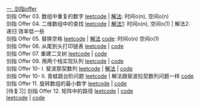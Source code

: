 [一. 剑指offer](https://leetcode-cn.com/problem-list/xb9nqhhg/)  
剑指 Offer 03. 数组中重复的数字 [leetcode](https://leetcode-cn.com/problems/shu-zu-zhong-zhong-fu-de-shu-zi-lcof/) | [解法](https://github.com/apollo007fd/cpp_programmer_notes/blob/main/leetcode/jianzhi_offer_03_repeated_number_on_array.cpp): 时间o(n), 空间o(n)  
剑指 Offer 04. 二维数组中的查找 [leetcode](https://leetcode-cn.com/problems/er-wei-shu-zu-zhong-de-cha-zhao-lcof/) | [解法1](https://github.com/apollo007fd/cpp_programmer_notes/blob/main/leetcode/jianzhi_offer_04_find_in_2D_array.cpp): 时间o(n), 空间o(1) | 解法2: 递归 效率低一些  
剑指 Offer 05. 替换空格 [leetcode](https://leetcode-cn.com/problems/ti-huan-kong-ge-lcof/) | [解法](https://github.com/apollo007fd/cpp_programmer_notes/blob/main/leetcode/jianzhi_offer_05_replace_space.md) [code](https://github.com/apollo007fd/cpp_programmer_notes/blob/main/leetcode/jianzhi_offer_05_replace_space.cpp): 时间o(n) 空间o(1)  
剑指 Offer 06. 从尾到头打印链表 [leetcode](https://leetcode-cn.com/problems/cong-wei-dao-tou-da-yin-lian-biao-lcof/) | [code](https://github.com/apollo007fd/cpp_programmer_notes/blob/main/leetcode/jianzhi_offer_07_reconstruct_binary_tree.cpp)  
剑指 Offer 07. 重建二叉树 [leetcode](https://leetcode-cn.com/problems/zhong-jian-er-cha-shu-lcof/) | [code](https://github.com/apollo007fd/cpp_programmer_notes/blob/main/leetcode/jianzhi_offer_07_reconstruct_binary_tree.cpp)  
剑指 Offer 09. 用两个栈实现队列 [leetcode](https://leetcode-cn.com/problems/yong-liang-ge-zhan-shi-xian-dui-lie-lcof/) | [code](https://github.com/apollo007fd/cpp_programmer_notes/blob/main/leetcode/jianzhi_offer_09_replace_queue_with_2_stack.cpp)  
剑指 Offer 10- I. 斐波那契数列 [leetcode](https://leetcode-cn.com/problems/fei-bo-na-qi-shu-lie-lcof/) | [解法](https://github.com/apollo007fd/cpp_programmer_notes/blob/main/leetcode/jianzhi_offer_10_Fibonacci.md) | [code](https://github.com/apollo007fd/cpp_programmer_notes/blob/main/leetcode/jianzhi_offer_10_Fibonacci.cpp)  
剑指 Offer 10- II. 青蛙跳台阶问题 [leetcode](https://leetcode-cn.com/problems/qing-wa-tiao-tai-jie-wen-ti-lcof/) | 解法跟斐波拉契数列问题一样 [code](https://github.com/apollo007fd/cpp_programmer_notes/blob/main/leetcode/jianzhi_offer_10_Fibonacci.cpp)  
剑指 Offer 11. 旋转数组的最小数字 [leetcode](https://leetcode-cn.com/problems/xuan-zhuan-shu-zu-de-zui-xiao-shu-zi-lcof/) | [code](https://github.com/apollo007fd/cpp_programmer_notes/blob/main/leetcode/jianzhi_offer_11_min_number_of_array.cpp)  
[待复习] 剑指 Offer 12. 矩阵中的路径 [leetcode](https://leetcode-cn.com/problems/ju-zhen-zhong-de-lu-jing-lcof/) | [code](https://github.com/apollo007fd/cpp_programmer_notes/blob/main/leetcode/jianzhi_offer_12_path_of_array.cpp)  
 [leetcode]() | [code]()  
